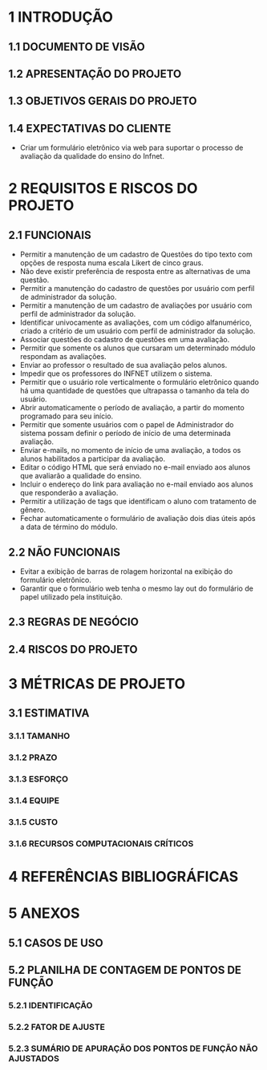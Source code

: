 # 1 INTRODUÇÃO

## 1.1 DOCUMENTO DE VISÃO

## 1.2 APRESENTAÇÃO DO PROJETO

## 1.3 OBJETIVOS GERAIS DO PROJETO

## 1.4 EXPECTATIVAS DO CLIENTE

 - Criar um formulário eletrônico via web para suportar o processo de
   avaliação da qualidade do ensino do Infnet.

# 2 REQUISITOS E RISCOS DO PROJETO

## 2.1 FUNCIONAIS

 - Permitir a manutenção de um cadastro de Questões do tipo texto com opções de resposta numa escala Likert de cinco graus.
 - Não deve existir preferência de resposta entre as alternativas de uma questão.
 - Permitir a manutenção do cadastro de questões por usuário com perfil de administrador da solução.
 - Permitir a manutenção de um cadastro de avaliações por usuário com perfil de administrador da solução.
 - Identificar univocamente as avaliações, com um código alfanumérico, criado a critério de um usuário com perfil de administrador da solução.
 - Associar questões do cadastro de questões em uma avaliação.
 - Permitir que somente os alunos que cursaram um determinado módulo respondam as avaliações.
 - Enviar ao professor o resultado de sua avaliação pelos alunos.
 - Impedir que os professores do INFNET utilizem o sistema.
 - Permitir que o usuário role verticalmente o formulário eletrônico quando há uma quantidade de questões que ultrapassa o tamanho da tela do usuário. 
 - Abrir automaticamente o período de avaliação, a partir do momento programado para seu início.
 - Permitir que somente usuários com o papel de Administrador do sistema possam definir o período de início de uma determinada avaliação.
 - Enviar e-mails, no momento de início de uma avaliação, a todos os alunos habilitados a participar da avaliação.
 - Editar o código HTML que será enviado no e-mail enviado aos alunos que avaliarão a qualidade do ensino.
 - Incluir o endereço do link para avaliação no e-mail enviado aos alunos que responderão a avaliação.
 - Permitir a utilização de tags que identificam o aluno com tratamento de gênero.
 - Fechar automaticamente o formulário de avaliação dois dias úteis após a data de término do módulo.

## 2.2 NÃO FUNCIONAIS

 - Evitar a exibição de barras de rolagem horizontal na exibição do formulário eletrônico.
 - Garantir que o formulário web tenha o mesmo lay out do formulário de papel utilizado pela instituição.

## 2.3 REGRAS DE NEGÓCIO

## 2.4 RISCOS DO PROJETO

# 3 MÉTRICAS DE PROJETO

## 3.1 ESTIMATIVA

### 3.1.1 TAMANHO

### 3.1.2 PRAZO

### 3.1.3 ESFORÇO

### 3.1.4 EQUIPE

### 3.1.5 CUSTO

### 3.1.6 RECURSOS COMPUTACIONAIS CRÍTICOS

# 4 REFERÊNCIAS BIBLIOGRÁFICAS

# 5 ANEXOS

## 5.1 CASOS DE USO

## 5.2 PLANILHA DE CONTAGEM DE PONTOS DE FUNÇÃO

### 5.2.1 IDENTIFICAÇÃO 

### 5.2.2 FATOR DE AJUSTE

### 5.2.3 SUMÁRIO DE APURAÇÃO DOS PONTOS DE FUNÇÃO NÃO AJUSTADOS